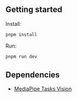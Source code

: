 ## Getting started

Install:

```bash
pnpm install
```

Run:

```bash
pnpm run dev
```

## Dependencies

- [MediaPipe Tasks Vision](https://www.npmjs.com/package/@mediapipe/tasks-vision)
